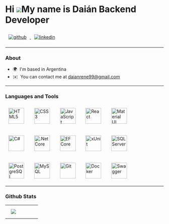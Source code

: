 Hi ![](https://user-images.githubusercontent.com/18350557/176309783-0785949b-9127-417c-8b55-ab5a4333674e.gif)My name is Daián
Backend Developer
=============================================================================================================================

<a href="https://github.com/daianrene" target="_blank">
<img style="margin: 10px" src=https://img.shields.io/badge/github-%2324292e.svg?&style=for-the-badge&logo=github&logoColor=white alt=github style="margin-bottom: 5px;" />
</a>
<a href="https://linkedin.com/in/iamrishavanand" target="_blank">
<img style="margin: 10px" src=https://img.shields.io/badge/linkedin-%231E77B5.svg?&style=for-the-badge&logo=linkedin&logoColor=white alt=linkedin style="margin-bottom: 5px;" />
</a>

-----------------
### About

* 🌍  I'm based in Argentina
* ✉️  You can contact me at [daianrene99@gmail.com](mailto:daianrene99@gmail.com)

-----------------
### Languages and Tools

<div>  
<a href="https://en.wikipedia.org/wiki/HTML5" target="_blank"><img style="margin: 10px" src="https://profilinator.rishav.dev/skills-assets/html5-original-wordmark.svg" alt="HTML5" height="50" /></a>
&nbsp;&nbsp;<a href="https://www.w3schools.com/css/" target="_blank"><img style="margin: 10px" src="https://profilinator.rishav.dev/skills-assets/css3-original-wordmark.svg" alt="CSS3" height="50" /></a>  
&nbsp;&nbsp;<a href="https://www.javascript.com/" target="_blank"><img style="margin: 10px" src="https://profilinator.rishav.dev/skills-assets/javascript-original.svg" alt="JavaScript" height="50" /></a>  
&nbsp;&nbsp;<a href="https://reactjs.org/" target="_blank"><img style="margin: 10px" src="https://profilinator.rishav.dev/skills-assets/react-original-wordmark.svg" alt="React" height="50" /></a>  
&nbsp;&nbsp;<a href="https://mui.com/" target="_blank"><img style="margin: 10px" src="https://profilinator.rishav.dev/skills-assets/mui.png" alt="Material UI" height="50" /></a>  
</div>
<br/>

<div>
<a href="https://docs.microsoft.com/en-us/dotnet/csharp/" target="_blank"><img style="margin: 10px" src="https://profilinator.rishav.dev/skills-assets/csharp-original.svg" alt="C#" height="50" /></a>  
&nbsp;&nbsp;<a href="https://dotnet.microsoft.com/download" target="_blank"><img style="margin: 10px" src="https://profilinator.rishav.dev/skills-assets/dotnetcore.png" alt=".Net Core" height="50" /></a> 
&nbsp;&nbsp;<a href="https://learn.microsoft.com/en-us/ef/core/" target="_blank"><img style="margin: 10px" src="https://encrypted-tbn0.gstatic.com/images?q=tbn:ANd9GcTJbqkrIHNb2WAB0GQFyxP9pN-WjIeVMz729Ra6QDks2g&s" alt="EF Core" height="50" /></a>
&nbsp;&nbsp;<a href="https://xunit.net/" target="_blank"><img style="margin: 10px" src="https://avatars.githubusercontent.com/u/2092016?s=280&v=4" alt="xUnit" height="50" /></a>
&nbsp;&nbsp;<a href="https://www.microsoft.com/en-us/sql-server/sql-server-downloads" target="_blank"><img style="margin: 10px" src="https://brandslogos.com/wp-content/uploads/thumbs/microsoft-sql-server-logo-vector.svg" alt="SQL Server" height="50" /></a> 
</div>
<br/>

<div>
<a href="https://www.postgresql.org/" target="_blank"><img style="margin: 10px" src="https://profilinator.rishav.dev/skills-assets/postgresql-original-wordmark.svg" alt="PostgreSQL" height="50" /></a>  
&nbsp;&nbsp;<a href="https://www.mysql.com/" target="_blank"><img style="margin: 10px" src="https://profilinator.rishav.dev/skills-assets/mysql-original-wordmark.svg" alt="MySQL" height="50" /></a>  
&nbsp;&nbsp;<a href="https://github.com/" target="_blank"><img style="margin: 10px" src="https://profilinator.rishav.dev/skills-assets/git-scm-icon.svg" alt="Git" height="50" /></a>  
&nbsp;&nbsp;<a href="https://www.docker.com/" target="_blank"><img style="margin: 10px" src="https://profilinator.rishav.dev/skills-assets/docker-original-wordmark.svg" alt="Docker" height="50" /></a>  
&nbsp;&nbsp;<a href="https://swagger.io/" target="_blank"><img style="margin: 10px" src="https://upload.wikimedia.org/wikipedia/commons/a/ab/Swagger-logo.png" alt="Swagger" height="50" /></a>
</div>

-----------------
### Github Stats  
<table><tr><td valign="top" width="50%">

<img style="margin: 10px" src="https://github-readme-stats.vercel.app/api/top-langs/?username=daianrene&hide_border=true&layout=compact" align="left" style="width: 100%" />

</td></tr></table>  
